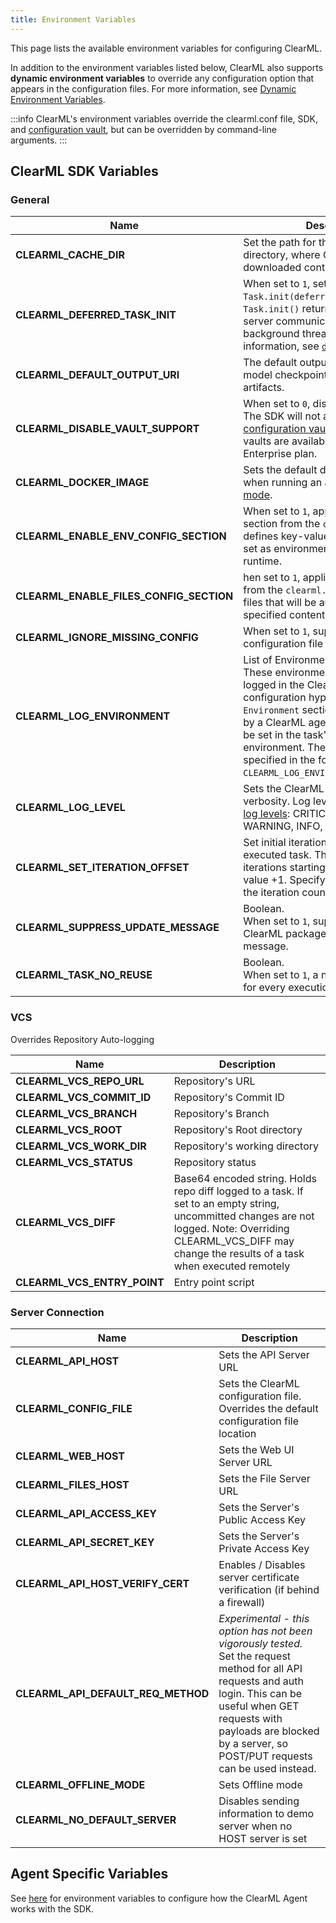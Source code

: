 ```yaml
---
title: Environment Variables
---
```


This page lists the available environment variables for configuring ClearML. 

In addition to the environment variables listed below, ClearML also supports **dynamic environment variables** to override 
any configuration option that appears in the configuration files. For more information, see [Dynamic Environment Variables](../deploying_clearml/clearml_server_config.md#dynamic-environment-variables).

:::info
ClearML's environment variables override the clearml.conf file, SDK, and [configuration vault](../webapp/settings/webapp_settings_profile.md#configuration-vault), 
but can be overridden by command-line arguments. 
:::

## ClearML SDK Variables

### General
|Name| Description                                                                    |
|---|--------------------------------------------------------------------------------|
|**CLEARML_CACHE_DIR** | Set the path for the ClearML cache directory, where ClearML stores all downloaded content.   |
|**CLEARML_DEFERRED_TASK_INIT** | When set to `1`, sets `Task.init(deferred_init)`:  `Task.init()` returns immediately, and server communication runs in a background thread. For more information, see [`deferred_init`](../references/sdk/task.md#taskinit). |
|**CLEARML_DEFAULT_OUTPUT_URI** | The default output destination for model checkpoints (snapshots) and artifacts. |
|**CLEARML_DISABLE_VAULT_SUPPORT** | When set to `0`, disable vault support. The SDK will not attempt to load [configuration vaults](../webapp/settings/webapp_settings_profile.md#configuration-vault). Configuration vaults are available under the ClearML Enterprise plan.|
|**CLEARML_DOCKER_IMAGE** | Sets the default docker image to use when running an agent in [Docker mode](../clearml_agent/clearml_agent_execution_env.md#docker-mode).  |
|**CLEARML_ENABLE_ENV_CONFIG_SECTION** | When set to `1`, applies the [`environment`](clearml_conf.md#environment-section) section from the `clearml.conf`, which defines key-value pairs that will be set as environment variables at runtime. |
|**CLEARML_ENABLE_FILES_CONFIG_SECTION** | hen set to `1`, applies the [`files`](clearml_conf.md#files-section) section from the `clearml.conf`, which defines files that will be auto-generated with specified content and target paths. |
|**CLEARML_IGNORE_MISSING_CONFIG** | When set to `1`, suppresses errors if a configuration file is not found|
|**CLEARML_LOG_ENVIRONMENT** | List of Environment variable names. These environment variables will be logged in the ClearML task's configuration hyperparameters `Environment` section. When executed by a ClearML agent, these values will be set in the task's execution environment. The list should be specified in the following format: `CLEARML_LOG_ENVIRONMENT=VAR_1,VAR_2`.  |
|**CLEARML_LOG_LEVEL** | Sets the ClearML package's log verbosity. Log levels adhere to [Python log levels](https://docs.python.org/3/library/logging.config.html#configuration-file-format): CRITICAL, ERROR, WARNING, INFO, DEBUG, NOTSET |
|**CLEARML_SET_ITERATION_OFFSET** | Set initial iteration value for the executed task. The task will report its iterations starting with the specified value +1. Specify `0` to force resetting the iteration count.|
|**CLEARML_SUPPRESS_UPDATE_MESSAGE** | Boolean. <br/> When set to `1`, suppresses new ClearML package version availability message. |
|**CLEARML_TASK_NO_REUSE** | Boolean. <br/> When set to `1`, a new task is created for every execution (see Task [reuse](../clearml_sdk/task_sdk.md#task-reuse)).                                                              |

### VCS
Overrides Repository Auto-logging

|Name| Description                    |
|---|--------------------------------|
|**CLEARML_VCS_REPO_URL** | Repository's URL               |
|**CLEARML_VCS_COMMIT_ID** | Repository's Commit ID         |
|**CLEARML_VCS_BRANCH** | Repository's Branch            |
|**CLEARML_VCS_ROOT** | Repository's Root directory    |
|**CLEARML_VCS_WORK_DIR** | Repository's working directory |
|**CLEARML_VCS_STATUS** | Repository status              |
|**CLEARML_VCS_DIFF** |  Base64 encoded string. Holds repo diff logged to a task. If set to an empty string, uncommitted changes are not logged. Note: Overriding CLEARML_VCS_DIFF may change the results of a task when executed remotely |
|**CLEARML_VCS_ENTRY_POINT** | Entry point script             |

### Server Connection
|Name|Description|
|---|---|
|**CLEARML_API_HOST** | Sets the API Server URL|
|**CLEARML_CONFIG_FILE** | Sets the ClearML configuration file. Overrides the default configuration file location|
|**CLEARML_WEB_HOST** | Sets the Web UI Server URL|
|**CLEARML_FILES_HOST** | Sets the File Server URL|
|**CLEARML_API_ACCESS_KEY** | Sets the Server's Public Access Key|
|**CLEARML_API_SECRET_KEY** | Sets the Server's Private Access Key|
|**CLEARML_API_HOST_VERIFY_CERT** | Enables / Disables server certificate verification (if behind a firewall)|
|**CLEARML_API_DEFAULT_REQ_METHOD**| *Experimental - this option has not been vigorously tested.* Set the request method for all API requests and auth login. This can be useful when GET requests with payloads are blocked by a server, so POST/PUT requests can be used instead. |
|**CLEARML_OFFLINE_MODE** | Sets Offline mode|
|**CLEARML_NO_DEFAULT_SERVER** | Disables sending information to demo server when no HOST server is set|

## Agent Specific Variables

See [here](../clearml_agent/clearml_agent_env_var.md) for environment variables to configure how the ClearML Agent works
with the SDK. 
